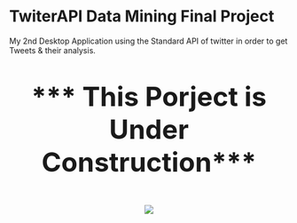 # TwiterAPI Data Mining Final Project
My 2nd Desktop Application using the Standard API of twitter in order to get Tweets & their analysis.

<br><p>
<center><font size=72><b>*** This Porject is Under Construction***
</p>
<img src="https://github.com/natylaza89/TwiterAPI_Data_Mining/twitter.gif">  
  
